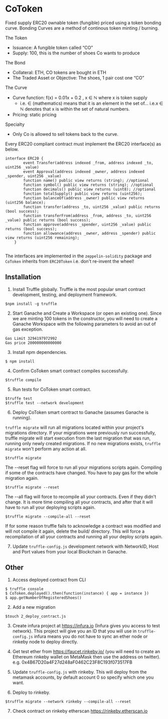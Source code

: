 # CoToken
Fixed supply ERC20 ownable token (fungible) priced using a token bonding curve. Bonding Curves are a method of continous token minting / burning. 

The Token

* Issuance: A fungible token called “CO”
* Supply: 100, this is the number of shoes Co wants to produce

The Bond

* Collateral: ETH, CO tokens are bought in ETH
* The Traded Asset or Objective: The shoes, 1 pair cost one “CO”

The Curve

* Curve function: f(x) = 0.01x + 0.2 , x ∈ ℕ where x is token supply
    * i.e. ∈ (mathematics) means that it is an element in the set of... i.e.x ∈ ℕ denotes that x is within the set of natural numbers. 
* Pricing: static pricing

Specialty
* Only Co is allowed to sell tokens back to the curve.


Every ERC20 compliant contract must implement the ERC20 interface(s) as below.
```
interface ERC20 {
        event Transfer(address indexed _from, address indexed _to, uint256 _value)
        event Approval(address indexed _owner, address indexed _spender, uint256 _value)
        function name() public view returns (string); //optional
        function symbol() public view returns (string); //optional
        function decimals() public view returns (uint8); //optional
        function totalSupply() public view returns (uint256);
        function balanceOf(address _owner) public view returns (uint256 balance);
        function transfer(address _to, uint256 _value) public returns (bool success);
        function transferFrom(address _from, address _to, uint256 _value) public returns (bool success);
        function approve(address _spender, uint256 _value) public returns (bool success);
        function allowance(address _owner, address _spender) public view returns (uint256 remaining);
    }
                                            
```
The interfaces are implemented in the `zeppelin-solidity` package and `CoToken` inherits from `ERC20Token` i.e. don't re-invent the wheel!
    
## Installation
1. Install Truffle globally. Truffle is the most popular smart contract development, testing, and deployment framework. 
```
$npm install -g truffle 
```

2. Start Ganache and Create a Workspace (or open an existing one). Since we are minting 100 tokens in the constructor, you will need to create a Ganache Workspace with the following parameters to avoid an out of gas exception.
```
Gas Limit 3294197972992 
Gas price 200000000000000
```

3. Install npm dependencies.
```
$ npm install
```

4. Confirm CoToken smart contract compiles successfully.
```
$truffle compile
```

5. Run tests for CoToken smart contract.
```
$truffe test
$truffle test --network development
```

6. Deploy CoToken smart contract to Ganache (assumes Ganache is running).

`truffle migrate` will run all migrations located within your project's migrations directory. If your migrations were previously run successfully, truffle migrate will start execution from the last migration that was run, running only newly created migrations. If no new migrations exists, `truffle migrate` won't perform any action at all. 
```
$truffle migrate
```

The --reset flag will force to run all your migrations scripts again. Compiling if some of the contracts have changed. You have to pay gas for the whole migration again. 
```
$truffle migrate --reset
```

The --all flag will force to recompile all your contracts. Even if they didn't change. It is more time compiling all your contracts, and after that it will have to run all your deploying scripts again.
```
$truffle migrate --compile-all --reset
```

If for some reason truffle fails to acknowledge a contract was modified and will not compile it again, delete the build/ directory. This will force a recompilation of all your contracts and running all your deploy scripts again.

7. Update `truffle-config.js` development network with NetworkID, Host and Port values from your local Blockchain in Ganache.


## Other
1. Access deployed contract from CLI
```
$ truffle console
$ CoToken.deployed().then(function(instance) { app = instance })
$ app.getNumberOfRegisteredShoes()
```

2. Add a new migration
```
$touch 2_deploy_contract.js
```

3. Create infura project  at https://infura.io (Infura gives you access to test network).
This project will give you an ID that you will use in `truffle-config.js`
infura means you do not have to sync an ether node or rinkeby node to deploy directly.

4. Get test ether from https://faucet.rinkeby.io/ (you will need to create an Ethereum rinkeby wallet on MetaMask then use the address on twitter).
e.g. 0x4B67D20a4F27d248aF0462C23F8C193f073517FB

5. Update `truffle-config.js` with rinkeby. This will deploy from the metamask accounts, by default account 0 so specify which one you want.

6. Deploy to rinkeby. 
```
$truffle migrate --network rinkeby --compile-all --reset
```

7. Check contract on rinkeby etherscan https://rinkeby.etherscan.io

